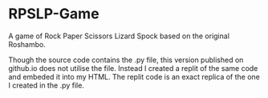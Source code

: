 # RPSLP-Game
A game of Rock Paper Scissors Lizard Spock based on the original Roshambo.

Though the source code contains the .py file, this version published on github.io does not utilise the file. 
Instead I created a replit of the same code and embeded it into my HTML. 
The replit code is an exact replica of the one I created in the .py file. 
